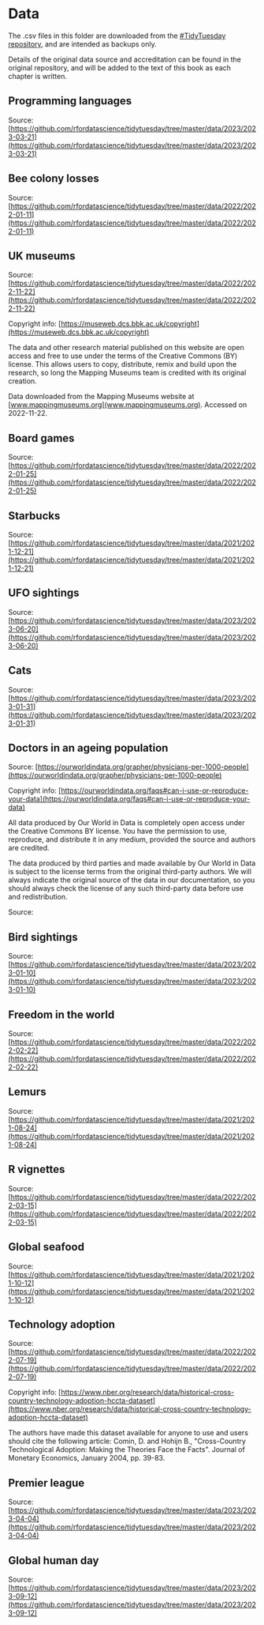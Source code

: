 # Data

The .csv files in this folder are downloaded from the [#TidyTuesday repository](https://github.com/rfordatascience/tidytuesday/tree/master), and are intended as backups only. 

Details of the original data source and accreditation can be found in the original repository, and will be added to the text of this book as each chapter is written.

## Programming languages

Source: [https://github.com/rfordatascience/tidytuesday/tree/master/data/2023/2023-03-21](https://github.com/rfordatascience/tidytuesday/tree/master/data/2023/2023-03-21)

## Bee colony losses

Source: [https://github.com/rfordatascience/tidytuesday/tree/master/data/2022/2022-01-11](https://github.com/rfordatascience/tidytuesday/tree/master/data/2022/2022-01-11)

## UK museums

Source: [https://github.com/rfordatascience/tidytuesday/tree/master/data/2022/2022-11-22](https://github.com/rfordatascience/tidytuesday/tree/master/data/2022/2022-11-22)

Copyright info: [https://museweb.dcs.bbk.ac.uk/copyright](https://museweb.dcs.bbk.ac.uk/copyright)

The data and other research material published on this website are open access and free to use under the terms of the Creative Commons (BY) license. This allows users to copy, distribute, remix and build upon the research, so long the Mapping Museums team is credited with its original creation.

Data downloaded from the Mapping Museums website at [www.mappingmuseums.org](www.mappingmuseums.org). Accessed on 2022-11-22.

## Board games

Source: [https://github.com/rfordatascience/tidytuesday/tree/master/data/2022/2022-01-25](https://github.com/rfordatascience/tidytuesday/tree/master/data/2022/2022-01-25)

## Starbucks

Source: [https://github.com/rfordatascience/tidytuesday/tree/master/data/2021/2021-12-21](https://github.com/rfordatascience/tidytuesday/tree/master/data/2021/2021-12-21)

## UFO sightings

Source: [https://github.com/rfordatascience/tidytuesday/tree/master/data/2023/2023-06-20](https://github.com/rfordatascience/tidytuesday/tree/master/data/2023/2023-06-20)

## Cats

Source: [https://github.com/rfordatascience/tidytuesday/tree/master/data/2023/2023-01-31](https://github.com/rfordatascience/tidytuesday/tree/master/data/2023/2023-01-31)

## Doctors in an ageing population

Source: [https://ourworldindata.org/grapher/physicians-per-1000-people](https://ourworldindata.org/grapher/physicians-per-1000-people)

Copyright info: [https://ourworldindata.org/faqs#can-i-use-or-reproduce-your-data](https://ourworldindata.org/faqs#can-i-use-or-reproduce-your-data)

All data produced by Our World in Data is completely open access under the Creative Commons BY license. You have the permission to use, reproduce, and distribute it in any medium, provided the source and authors are credited.

The data produced by third parties and made available by Our World in Data is subject to the license terms from the original third-party authors. We will always indicate the original source of the data in our documentation, so you should always check the license of any such third-party data before use and redistribution.

Source: []()

## Bird sightings

Source: [https://github.com/rfordatascience/tidytuesday/tree/master/data/2023/2023-01-10](https://github.com/rfordatascience/tidytuesday/tree/master/data/2023/2023-01-10)

## Freedom in the world

Source: [https://github.com/rfordatascience/tidytuesday/tree/master/data/2022/2022-02-22](https://github.com/rfordatascience/tidytuesday/tree/master/data/2022/2022-02-22)

## Lemurs

Source: [https://github.com/rfordatascience/tidytuesday/tree/master/data/2021/2021-08-24](https://github.com/rfordatascience/tidytuesday/tree/master/data/2021/2021-08-24)

## R vignettes

Source: [https://github.com/rfordatascience/tidytuesday/tree/master/data/2022/2022-03-15](https://github.com/rfordatascience/tidytuesday/tree/master/data/2022/2022-03-15)

## Global seafood

Source: [https://github.com/rfordatascience/tidytuesday/tree/master/data/2021/2021-10-12](https://github.com/rfordatascience/tidytuesday/tree/master/data/2021/2021-10-12)

## Technology adoption

Source: [https://github.com/rfordatascience/tidytuesday/tree/master/data/2022/2022-07-19](https://github.com/rfordatascience/tidytuesday/tree/master/data/2022/2022-07-19)

Copyright info: [https://www.nber.org/research/data/historical-cross-country-technology-adoption-hccta-dataset](https://www.nber.org/research/data/historical-cross-country-technology-adoption-hccta-dataset)

The authors have made this dataset available for anyone to use and users should cite the following article: Comin, D. and Hohijn B., "Cross-Country Technological Adoption: Making the Theories Face the Facts". Journal of Monetary Economics, January 2004, pp. 39-83.

## Premier league

Source: [https://github.com/rfordatascience/tidytuesday/tree/master/data/2023/2023-04-04](https://github.com/rfordatascience/tidytuesday/tree/master/data/2023/2023-04-04)

## Global human day

Source: [https://github.com/rfordatascience/tidytuesday/tree/master/data/2023/2023-09-12](https://github.com/rfordatascience/tidytuesday/tree/master/data/2023/2023-09-12)
